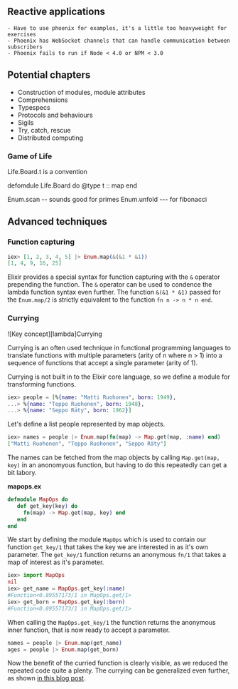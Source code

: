 ## <a name="reactive_applications"> Reactive applications

    - Have to use phoenix for examples, it's a little too heavyweight for exercises
    - Phoenix has WebSocket channels that can handle communication between subscribers
    - Phoenix fails to run if Node < 4.0 or NPM < 3.0

## Potential chapters

  * Construction of modules, module attributes
  * Comprehensions
  * Typespecs
  * Protocols and behaviours
  * Sigils
  * Try, catch, rescue
  * Distributed computing

### Game of Life

Life.Board.t is a convention

defomdule Life.Board do
    @type t :: map
end


Enum.scan -- sounds good for primes
Enum.unfold --- for fibonacci


## <a name="advanced_techniques"></a> Advanced techniques

### <a name="advanced_techniques_fun_capture">Function capturing</a>

```elixir
iex> [1, 2, 3, 4, 5] |> Enum.map(&(&1 * &1))    
[1, 4, 9, 16, 25]

```

Elixir provides a special syntax for function capturing with the `&` operator prepending the function. The `&` operator can be used to condence the lambda function syntax even further. The function `&(&1 * &1)` passed for the `Enum.map/2` is strictly equivalent to the function `fn n -> n * n end`.

### <a name="advanced_techniques_currying"></a> Currying
<div class="key-concept">
![Key concept][lambda]<span>Currying</span>
<p>Currying is an often used technique in functional programming languages to translate functions with multiple parameters (arity of n where n > 1) into a sequence  of functions that accept a single parameter (arity of 1).</p>

<p>Currying is not built in to the Elixir core language, so we define a module for transforming functions.</p>
</div>

```elixir
iex> people = [%{name: "Matti Ruohonen", born: 1949},
...> %{name: "Teppo Ruohonen", born: 1948}, 
...> %{name: "Seppo Räty", born: 1962}]
```

Let's define a list people represented by map objects.

```elixir
iex> names = people |> Enum.map(fn(map) -> Map.get(map, :name) end)
["Matti Ruohonen", "Teppo Ruohonen", "Seppo Räty"]
```

The names can be fetched from the map objects by calling `Map.get(map, key)` in an anonomyous function, but having to do this repeatedly can get a bit labory.

**mapops.ex**
```elixir
defmodule MapOps do
   def get_key(key) do
     fn(map) -> Map.get(map, key) end
   end
end
```
We start by defining the module `MapOps` which is used to contain our function `get_key/1` that takes the key we are interested in as it's own parameter. The `get_key/1` function returns an anonymous `fn/1` that takes a map of interest as it's parameter.

```elixir
iex> import MapOps
nil
iex> get_name = MapOps.get_key(:name)
#Function<0.89557173/1 in MapOps.get/1>
iex> get_born = MapOps.get_key(:born)
#Function<0.89557173/1 in MapOps.get/1>
```

When calling the `MapOps.get_key/1` the function returns the anonymous inner function, that is now ready to accept a parameter.

```elixir
names = people |> Enum.map(get_name)
ages = people |> Enum.map(get_born)
```

Now the benefit of the curried function is clearly visible, as we reduced the repeated code quite a plenty. The currying can be generalized even further, as shown [in this blog post](http://blog.patrikstorm.com/function-currying-in-elixir).